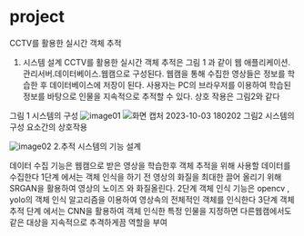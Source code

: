 # project
CCTV를 활용한 실시간 객체 추적


1. 시스템 설계
CCTV를 활용한 실시간 객체 추적은 그림 1 과 같이 웹 애플리케이션. 관리서버.데이터베이스.웹캠으로 구성된다.
웹캠을 통해 수집한 영상들은 정보를 학습한 후 데이터베이스에 저장이 된다. 
사용자는 PC의 브라우저를 이용하여 학습된 정보를 바탕으로 인물을 지속적으로 추적할 수 있다. 상호 작용은 그림2와 같다

그림 1 시스템의 구성
![image01](https://github.com/Hiya544/project/assets/62420840/f622334e-4254-4213-a13a-bb241da5f9eb)
![화면 캡처 2023-10-03 180202](https://github.com/Hiya544/project/assets/62420840/cb933a98-1ce6-436e-8d38-c811f0fe9d1e)
그림2 시스템의 구성 요소간의 상호작용



![image02](https://github.com/Hiya544/project/assets/62420840/85fc2380-3d52-4369-a77c-db36f00fcb54)
2.추적 시스템의 기능 설계


데이터 수집 기능은 웹캠으로 받은 영상을 학습한후 객체 추적을 위해 사용할 데이터를 수집한다
1단계 에서는 객체 인식을 하기 전 영상의 화질을 최대한 끌어 올리기 위해 SRGAN을 활용하여 영상의 노이즈 와 화질올린다.
2단계 객체 인식 기능은 opencv , yolo의 객체 인식 알고리즘을 이용하여 영상속의 전체적인 객체를 인식한다
3단계 객체 추적 단계 에서는 CNN을 활용하여 객체 인식한 특정 인물을 지정하면 다른웹캠에서도 같은 대상을 지속적으로 추격하게끔 역할을 부여
